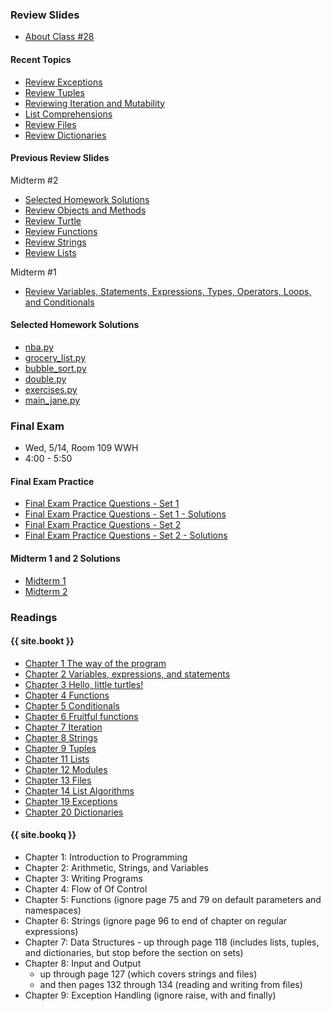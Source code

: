<a name="class28"></a>

### Review Slides 

* [About Class #28](classes/28/slides/meta.html)

#### Recent Topics

* [Review Exceptions](classes/25/slides/exceptions.html)
* [Review Tuples](classes/25/slides/tuples.html)
* [Reviewing Iteration and Mutability](classes/25/slides/list_iteration_mutability_review.html)
* [List Comprehensions](classes/25/slides/list_comprehensions.html)
* [Review Files](classes/28/slides/files.html)
* [Review Dictionaries](classes/28/slides/dictionaries.html)

#### Previous Review Slides

Midterm #2

* [Selected Homework Solutions](classes/21/slides/homework_solutions.html)
* [Review Objects and Methods](classes/21/slides/objects.html)
* [Review Turtle](classes/21/slides/turtle.html)
* [Review Functions](classes/21/slides/functions.html)
* [Review Strings](classes/21/slides/strings.html)
* [Review Lists](classes/21/slides/lists.html)

Midterm #1

* [Review Variables, Statements, Expressions, Types, Operators, Loops, and Conditionals](classes/11/slides/review.html)

#### Selected Homework Solutions

* [nba.py](resources/code/nba.py)
* [grocery_list.py](resources/code/grocery_list.py)
* [bubble_sort.py](resources/code/bubble_sort.py)
* [double.py](resources/code/double.py)
* [exercises.py](resources/code/exercises.py)
* [main_jane.py](resources/code/main_jane.py)

### Final Exam 

* Wed, 5/14, Room 109 WWH
* 4:00 - 5:50 


#### Final Exam Practice

* [Final Exam Practice Questions - Set 1](resources/handouts/final_practice_questions_set_1.pdf)
* [Final Exam Practice Questions - Set 1 - Solutions](resources/handouts/final_practice_questions_set_1_solutions.pdf)
* [Final Exam Practice Questions - Set 2](resources/handouts/final_practice_questions_set_2.pdf)
* [Final Exam Practice Questions - Set 2 - Solutions](resources/handouts/final_practice_questions_set_2_solutions.pdf)


#### Midterm 1 and 2 Solutions

* [Midterm 1](resources/handouts/midterm_1_solutions.pdf)
* [Midterm 2](resources/handouts/midterm_2_annotated.pdf)


### Readings

#### {{ site.bookt }}

* [Chapter 1 The way of the program](http://www.openbookproject.net/thinkcs/python/english3e/way_of_the_program.html)
* [Chapter 2 Variables, expressions, and statements](http://www.openbookproject.net/thinkcs/python/english3e/variables_expressions_statements.html)
* [Chapter 3 Hello, little turtles!](http://www.openbookproject.net/thinkcs/python/english3e/hello_little_turtles.html)
* [Chapter 4 Functions](http://www.openbookproject.net/thinkcs/python/english3e/functions.html)
* [Chapter 5 Conditionals](http://www.openbookproject.net/thinkcs/python/english3e/conditionals.html)
* [Chapter 6 Fruitful functions](http://www.openbookproject.net/thinkcs/python/english3e/fruitful_functions.html)
* [Chapter 7 Iteration](http://www.openbookproject.net/thinkcs/python/english3e/iteration.html)
* [Chapter 8 Strings](http://www.openbookproject.net/thinkcs/python/english3e/strings.html)
* [Chapter 9 Tuples](http://openbookproject.net/thinkcs/python/english3e/tuples.html)
* [Chapter 11 Lists](http://www.openbookproject.net/thinkcs/python/english3e/lists.html)
* [Chapter 12 Modules](http://www.openbookproject.net/thinkcs/python/english3e/modules.html)
* [Chapter 13 Files](http://www.openbookproject.net/thinkcs/python/english3e/files.html)
* [Chapter 14 List Algorithms](http://www.openbookproject.net/thinkcs/python/english3e/list_algorithms.html)
* [Chapter 19 Exceptions](http://www.openbookproject.net/thinkcs/python/english3e/exceptions.html)
* [Chapter 20 Dictionaries](http://www.openbookproject.net/thinkcs/python/english3e/dictionaries.html)
 
#### {{ site.bookq }}

* Chapter 1: Introduction to Programming
* Chapter 2: Arithmetic, Strings, and Variables
* Chapter 3: Writing Programs
* Chapter 4: Flow of Of Control
* Chapter 5: Functions (ignore page 75 and 79 on default parameters and namespaces)
* Chapter 6: Strings (ignore page 96 to end of chapter on regular expressions)
* Chapter 7: Data Structures - up through page 118 (includes lists, tuples, and dictionaries, but stop before the section on sets)
* Chapter 8: Input and Output
	* up through page 127 (which covers strings and files)
	* and then pages 132 through 134 (reading and writing from files)
* Chapter 9: Exception Handling (ignore raise, with and finally)

